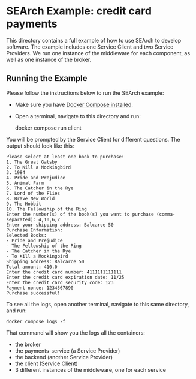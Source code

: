 # SEArch Example: credit card payments

This directory contains a full example of how to use SEArch to develop software. The example includes one Service Client and two Service Providers. We run one instance of the middleware for each component, as well as one instance of the broker.

## Running the Example

Please follow the instructions below to run the SEArch example:

- Make sure you have [Docker Compose installed](https://docs.docker.com/compose/install/).
- Open a terminal, navigate to this directory and run:


    docker compose run client

You will be prompted by the Service Client for different questions. The output should look like this:

```
Please select at least one book to purchase:
1. The Great Gatsby
2. To Kill a Mockingbird
3. 1984
4. Pride and Prejudice
5. Animal Farm
6. The Catcher in the Rye
7. Lord of the Flies
8. Brave New World
9. The Hobbit
10. The Fellowship of the Ring
Enter the number(s) of the book(s) you want to purchase (comma-separated): 4,10,6,2
Enter your shipping address: Balcarce 50
Purchase Information:
Selected Books:
- Pride and Prejudice
- The Fellowship of the Ring
- The Catcher in the Rye
- To Kill a Mockingbird
Shipping Address: Balcarce 50
Total amount: 410.0
Enter the credit card number: 4111111111111
Enter the credit card expiration date: 11/25
Enter the credit card security code: 123
Payment nonce: 1234567890
Purchase successful!
```


To see all the logs, open another terminal, navigate to this same directory, and run:

    docker compose logs -f

That command will show you the logs all the containers:

- the broker
- the payments-service (a Service Provider)
- the backend (another Service Provider)
- the client (Service Client)
- 3 different instances of the middleware, one for each service
